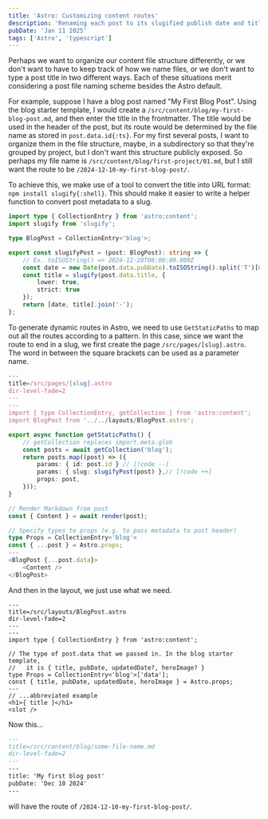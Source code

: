 ```yaml
---
title: 'Astro: Customizing content routes'
description: 'Renaming each post to its slugified publish date and title.'
pubDate: 'Jan 11 2025'
tags: ['Astro', 'typescript']
---
```

Perhaps we want to organize our content file structure differently, or we don't want to have to keep track of how we name files, or we don't want to type a post title in two different ways. Each of these situations merit considering a post file naming scheme besides the Astro default.

For example, suppose I have a blog post named "My First Blog Post". Using the blog starter template, I would create a `/src/content/blog/my-first-blog-post.md`, and then enter the title in the frontmatter. The title would be used in the header of the post, but its route would be determined by the file name as stored in `post.data.id{:ts}`. For my first several posts, I want to organize them in the file structure, maybe, in a subdirectory so that they're grouped by project, but I don't want this structure publicly exposed. So perhaps my file name is `/src/content/blog/first-project/01.md`, but I still want the route to be `/2024-12-10-my-first-blog-post/`.

To achieve this, we make use of a tool to convert the title into URL format: `npm install slugify{:shell}`. This should make it easier to write a helper function to convert post metadata to a slug.


```typescript 
import type { CollectionEntry } from 'astro:content';
import slugify from 'slugify';

type BlogPost = CollectionEntry<'blog'>;

export const slugifyPost = (post: BlogPost): string => {
    // Ex. toISOString() => 2024-12-28T08:00:00.000Z
    const date = new Date(post.data.pubDate).toISOString().split('T')[0];
    const title = slugify(post.data.title, {
        lower: true,
        strict: true
    });
    return [date, title].join('-');
};
```

To generate dynamic routes in Astro, we need to use `GetStaticPaths` to map out all the routes according to a pattern. In this case, since we want the route to end in a slug, we first create the page `/src/pages/[slug].astro`. The word in between the square brackets can be used as a parameter name.

```typescript meta=---;
---
title=/src/pages/[slug].astro
dir-level-fade=2
---
---
import { type CollectionEntry, getCollection } from 'astro:content';
import BlogPost from '../../layouts/BlogPost.astro';

export async function getStaticPaths() {
	// getCollection replaces import.meta.glob
	const posts = await getCollection('blog');
	return posts.map((post) => ({
		params: { id: post.id } // [!code --]
		params: { slug: slugifyPost(post) },// [!code ++]
		props: post,
	}));
}

// Render Markdown from post
const { Content } = await render(post);

// Specify types to props (e.g. to pass metadata to post header)
type Props = CollectionEntry<'blog'>
const { ...post } = Astro.props;
---
<BlogPost {...post.data}>
	<Content />
</BlogPost>
```

And then in the layout, we just use what we need. 

```astro meta=---;
---
title=/src/layouts/BlogPost.astro
dir-level-fade=2
---
---
import type { CollectionEntry } from 'astro:content';

// The type of post.data that we passed in. In the blog starter template,
//   it is { title, pubDate, updatedDate?, heroImage? }
type Props = CollectionEntry<'blog'>['data'];
const { title, pubDate, updatedDate, heroImage } = Astro.props;
---
// ...abbreviated example
<h1>{ title }</h1>
<slot />
```

Now this...

```markdown meta=---;
---
title=/src/content/blog/some-file-name.md
dir-level-fade=2
---
---
title: 'My first blog post'
pubDate: 'Dec 10 2024'
---
```
will have the route of `/2024-12-10-my-first-blog-post/`.